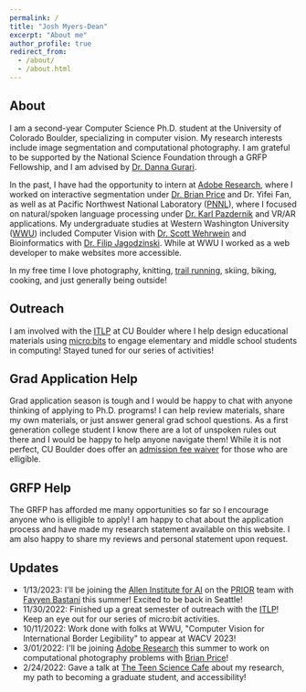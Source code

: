 ```yaml
---
permalink: /
title: "Josh Myers-Dean"
excerpt: "About me"
author_profile: true
redirect_from: 
  - /about/
  - /about.html
---
```

## About
I am a second-year Computer Science Ph.D. student at the University of Colorado Boulder, specializing in computer vision. My research interests include image segmentation and computational photography. I am grateful to be supported by the National Science Foundation through a GRFP Fellowship, and I am advised by [Dr. Danna Gurari](https://home.cs.colorado.edu/~DrG/AboutMe.html).

In the past, I have had the opportunity to intern at [Adobe Research](https://research.adobe.com/), where I worked on interactive segmentation under [Dr. Brian Price](https://www.brianpricephd.com/) and Dr. Yifei Fan, as well as at Pacific Northwest National Laboratory ([PNNL](https://www.pnnl.gov/)), where I focused on natural/spoken language processing under [Dr. Karl Pazdernik](https://www.linkedin.com/in/karl-pazdernik-1283b392/) and VR/AR applications. My undergraduate studies at Western Washington University ([WWU](https://cs.wwu.edu/)) included Computer Vision with [Dr. Scott Wehrwein](https://facultyweb.cs.wwu.edu/~wehrwes/) and Bioinformatics with [Dr. Filip Jagodzinski](https://facultyweb.cs.wwu.edu/~jagodzf/). While at WWU I worked as a web developer to make websites more accessible. 

In my free time I love photography, knitting, [trail running](https://ultrasignup.com/results_participant.aspx?fname=Josh&lname=Myers-Dean), skiing, biking, cooking, and just generally being outside!


## Outreach
I am involved with the [ITLP](https://itll.colorado.edu/) at CU Boulder where I help design educational materials using [micro:bits](https://microbit.org/) to engage elementary and middle school students in computing! Stayed tuned for our series of activities!

## Grad Application Help
Grad application season is tough and I would be happy to chat with anyone thinking of applying to Ph.D. programs! I can help review materials, share my own materials, or just answer general grad school questions. As a first generation college student I know there are a lot of unspoken rules out there and I would be happy to help anyone navigate them! While it is not perfect, CU Boulder does offer an [admission fee waiver](https://www.colorado.edu/engineering/admissions/graduate-students/graduate-application-fee-waiver) for those who are elligible.

## GRFP Help
The GRFP has afforded me many opportunities so far so I encourage anyone who is elligible to apply! I am happy to chat about the application process and have made my research statement available on this website. I am also happy to share my reviews and personal statement upon request.

## Updates
- 1/13/2023: I'll be joining the [Allen Institute for AI](https://allenai.org/) on the [PRIOR](https://prior.allenai.org/) team with [Favyen Bastani](https://favyen.com/) this summer! Excited to be back in Seattle!
- 11/30/2022: Finished up a great semester of outreach with the [ITLP](https://itll.colorado.edu/)! Keep an eye out for our series of micro:bit activities.
- 10/11/2022: Work done with folks at WWU, "Computer Vision for International Border Legibility" to appear at WACV 2023!
- 3/01/2022: I'll be joining [Adobe Research](https://research.adobe.com/) this summer to work on computational photography problems with [Brian Price](https://www.brianpricephd.com/)!
- 2/24/2022: Gave a talk at [The Teen Science Cafe](https://teensciencecafe.org/cafes/science-discovery-teen-cafe/) about my research, my path to becoming a graduate student, and accessibility! 
